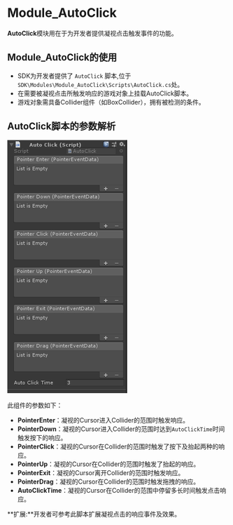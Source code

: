 # Module_AutoClick
**AutoClick**模块用在于为开发者提供凝视点击触发事件的功能。

## Module_AutoClick的使用

* SDK为开发者提供了 `AutoClick` 脚本,位于`SDK\Modules\Module_AutoClick\Scripts\AutoClick.cs`处。
* 在需要被凝视点击所触发响应的游戏对象上挂载AutoClick脚本。
* 游戏对象需具备Collider组件（如BoxCollider），拥有被检测的条件。  

## AutoClick脚本的参数解析

![AutoClick.png](../../Images/Modules/AutoClick.png)

此组件的参数如下：
* **PointerEnter**：凝视的Cursor进入Collider的范围时触发响应。
* **PointerDown**：凝视的Cursor进入Collider的范围时达到`AutoClickTime`时间触发按下的响应。
* **PointerClick**：凝视的Cursor在Collider的范围时触发了按下及抬起两种的响应。
* **PointerUp**：凝视的Cursor在Collider的范围时触发了抬起的响应。
* **PointerExit**：凝视的Cursor离开Collider的范围时触发响应。
* **PointerDrag**：凝视的Cursor在Collider的范围时触发拖拽的响应。
* **AutoClickTime**：凝视的Cursor在Collider的范围中停留多长时间触发点击响应。

**扩展:**开发者可参考此脚本扩展凝视点击的响应事件及效果。